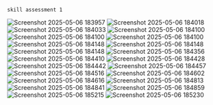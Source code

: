 ```
skill assessment 1
```

![Screenshot 2025-05-06 183957](https://github.com/user-attachments/assets/981a1153-bc8e-4c7c-b9e5-8c26eb1883d5)
![Screenshot 2025-05-06 184018](https://github.com/user-attachments/assets/9afde218-1203-4fcc-8f5f-3223c07bba29)
![Screenshot 2025-05-06 184033](https://github.com/user-attachments/assets/400463cf-c168-452c-b660-fb70583a6dcf)
![Screenshot 2025-05-06 184100](https://github.com/user-attachments/assets/d772e547-945a-45f0-a2d6-12e5d4dbe374)
![Screenshot 2025-05-06 184100](https://github.com/user-attachments/assets/8700d2a6-02bd-4a1d-99e9-4f0b82018db3)
![Screenshot 2025-05-06 184100](https://github.com/user-attachments/assets/ce2c276c-2407-45b1-9fd0-b7a054a3260e)
![Screenshot 2025-05-06 184148](https://github.com/user-attachments/assets/b58a9330-7d25-4f0d-8870-ffc61991aa77)
![Screenshot 2025-05-06 184148](https://github.com/user-attachments/assets/51f57abc-0dd1-41f2-abd7-e5e37d9af818)
![Screenshot 2025-05-06 184148](https://github.com/user-attachments/assets/2b99213a-2a1c-4808-9d00-0bac692b03fe)
![Screenshot 2025-05-06 184356](https://github.com/user-attachments/assets/371c1314-7fc8-4e65-81e5-934dfe43fc3c)
![Screenshot 2025-05-06 184410](https://github.com/user-attachments/assets/b9a2ccd7-cb9f-46a2-b9aa-de1d896f3b4c)
![Screenshot 2025-05-06 184428](https://github.com/user-attachments/assets/68c72d7c-3f50-4bf4-8309-727888cdecf8)
![Screenshot 2025-05-06 184442](https://github.com/user-attachments/assets/fc508349-29ff-4f24-ba3b-9dc2a1a69156)
![Screenshot 2025-05-06 184457](https://github.com/user-attachments/assets/1a6c745c-ec39-4e8a-ba5e-9c7098ec517d)
![Screenshot 2025-05-06 184516](https://github.com/user-attachments/assets/9cd9db2a-e99e-4bc7-bc8f-729077e4b25f)
![Screenshot 2025-05-06 184602](https://github.com/user-attachments/assets/dfa445e3-443b-4dc4-b0aa-1f4e37f4840d)
![Screenshot 2025-05-06 184616](https://github.com/user-attachments/assets/6c26066e-f49f-4a5e-9018-bc83fd0148ee)
![Screenshot 2025-05-06 184813](https://github.com/user-attachments/assets/d3bd25ad-a43f-4aaf-936a-b3058fe2cd70)
![Screenshot 2025-05-06 184841](https://github.com/user-attachments/assets/e3c1c6d6-a0a8-4f2e-9b0a-f5ecde90b477)
![Screenshot 2025-05-06 184859](https://github.com/user-attachments/assets/816c324c-849e-440d-b265-d3fcfb1343b6)
![Screenshot 2025-05-06 185215](https://github.com/user-attachments/assets/bedb9740-5857-41b5-8f12-823c9c6f52aa)
![Screenshot 2025-05-06 185230](https://github.com/user-attachments/assets/1e5510b0-aee2-4970-b9fa-33fd47b39c0b)
